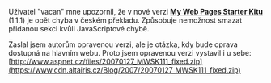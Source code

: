 <!-- dcterms:identifier = aspnetcz#136 -->
<!-- dcterms:title = My web pages starter kit - update českého překladu -->
<!-- dcterms:abstract = Do českého překladu MWSK se vloudila chybička. Vydávám opravenou verzi. -->
<!-- np9:categoryId = 7 -->
<!-- x4w:category = Software -->
<!-- np9:authorId = 1 -->
<!-- np9:authorEmail = michal.valasek@altairis.cz -->
<!-- dcterms:creator = Michal Altair Valášek -->
<!-- dcterms:created = 2007-01-27T03:28:04.32+01:00 -->
<!-- dcterms:dateAccepted = 2007-01-27T03:28:04.32+01:00 -->

Uživatel "vacan" mne upozornil, že v nové verzi **[**My Web Pages Starter Kitu**](https://www.aspnet.cz/Articles/132-my-web-pages-starter-kit-jednoduchy-cms-v-cestine.aspx)** (1.1.1) je opět chyba v českém překladu. Způsobuje nemožnost smazat přidanou sekci kvůli JavaScriptové chybě. 

Zaslal jsem autorům opravenou verzi, ale je otázka, kdy bude oprava dostupná na hlavním webu. Proto jsem opravenou verzi vystavil i u sebe: [http://www.aspnet.cz/files/20070127_MWSK111_fixed.zip](https://www.cdn.altairis.cz/Blog/2007/20070127_MWSK111_fixed.zip)